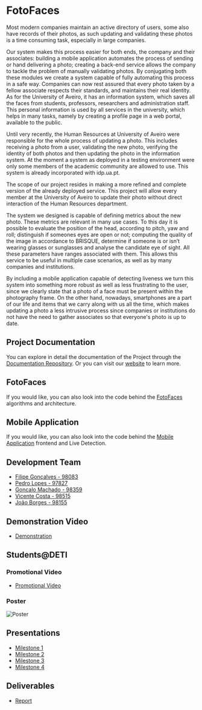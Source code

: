 # FotoFaces

Most modern companies maintain an active directory of users, some also have records of their photos, as such updating and validating these photos is a time consuming task, especially in large companies.

Our system makes this process easier for both ends, the company and their associates: building a mobile application automates the process of sending or hand delivering a photo; creating a back-end service allows the company to tackle the problem of manually validating photos. By conjugating both these modules we create a system capable of fully automating this process in a safe way. Companies can now rest assured that every photo taken by a fellow associate respects their standards, and maintains their real identity.
As for the University of Aveiro, it has an information system, which saves all the faces from students, professors, researchers and administration staff. This personal information is used by all services in the university, which helps in many tasks, namely by creating a profile page in a web portal, available to the public.

Until very recently, the Human Resources at University of Aveiro were responsible for the whole process of updating a photo. This includes receiving a photo from a user, validating the new photo, verifying the identity of both photos and then updating the photo in the information system. At the moment a system as deployed in a testing environment were only some members of the academic community are allowed to use. This system is already incorporated with idp.ua.pt.

The scope of our project resides in making a more refined and complete version of the already deployed service. This project will allow every member at the University of Aveiro to update their photo without direct interaction of the Human Resources department.

The system we designed is capable of defining metrics about the new photo. These metrics are relevant in many use cases. To this day it is possible to evaluate the position of the head, according to pitch, yaw and roll; distinguish if someones eyes are open or not; computing the quality of the image in accordance to BRISQUE, determine if someone is or isn’t wearing glasses or sunglasses and analyse the candidate eye of sight. All these parameters have ranges associated with them. This allows this service to be useful in multiple case scenarios, as well as by many companies and institutions.

By including a mobile application capable of detecting liveness we turn this system into something more robust as well as less frustrating to the user, since we clearly state that a photo of a face must be present within the photography frame. On the other hand, nowadays, smartphones are a part of our life and items that we carry along with us all the time, which makes updating a photo a less intrusive process since companies or institutions do not have the need to gather associates so that everyone's photo is up to date.

## Project Documentation
You can explore in detail the documentation of the Project through the [Documentation Repository](https://github.com/FotoFaces/Documentation). 
Or you can visit our [website](https://fotofaces.github.io/) to learn more. 

## FotoFaces
If you would like, you can also look into the code behind the [FotoFaces](https://github.com/FotoFaces/FotoFaces) algorithms and architecture.

## Mobile Application
If you would like, you can also look into the code behind the [Mobile Application](https://github.com/FotoFaces/MobileApp) frontend and Live Detection.

## Development Team
- [Filipe Gonçalves - 98083](https://github.com/FlipGoncalves)
- [Pedro Lopes - 97827](https://github.com/Pedro-Lopes-Frisson)
- [Goncalo Machado - 98359](https://github.com/goncalo-machado)
- [Vicente Costa - 98515](https://github.com/SrPhoenix)
- [João Borges - 98155](https://github.com/JoaoBorgesUA)

## Demonstration Video
- <a href="[https://www.youtube.com/watch?v=29TzdvIAcVc](https://www.youtube.com/watch?v=X0YuwWJKe6k)">Demonstration</a>

## Students@DETI
### Promotional Video
- <a href="https://www.youtube.com/watch?v=29TzdvIAcVc">Promotional Video</a>

### Poster
![Poster](https://github.com/FotoFaces/Documentation/blob/main/Students%40DETI/poster.png)

## Presentations
- [Milestone 1](https://github.com/FotoFaces/Documentation/blob/main/Presentations/FotoFaces_M1-Presentation.pdf)
- [Milestone 2](https://github.com/FotoFaces/Documentation/blob/main/Presentations/FotoFaces_M2Presentation.pdf)
- [Milestone 3](https://github.com/FotoFaces/Documentation/blob/main/Presentations/FotoFaces_M3Presentation.pdf)
- [Milestone 4](https://github.com/FotoFaces/Documentation/blob/main/Presentations/FotoFaces_M4Presentation.pdf)

## Deliverables
- [Report](https://github.com/FotoFaces/Documentation/blob/main/Deliverables/FotoFaces-Report.pdf)
